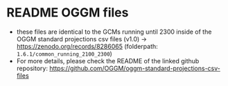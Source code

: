 # README OGGM files
- these files are identical to the GCMs running until 2300 inside of the OGGM standard projections csv files (v1.0) -> https://zenodo.org/records/8286065 (folderpath: `1.6.1/common_running_2100_2300`)
- For more details, please check the README of the linked github repository: https://github.com/OGGM/oggm-standard-projections-csv-files
